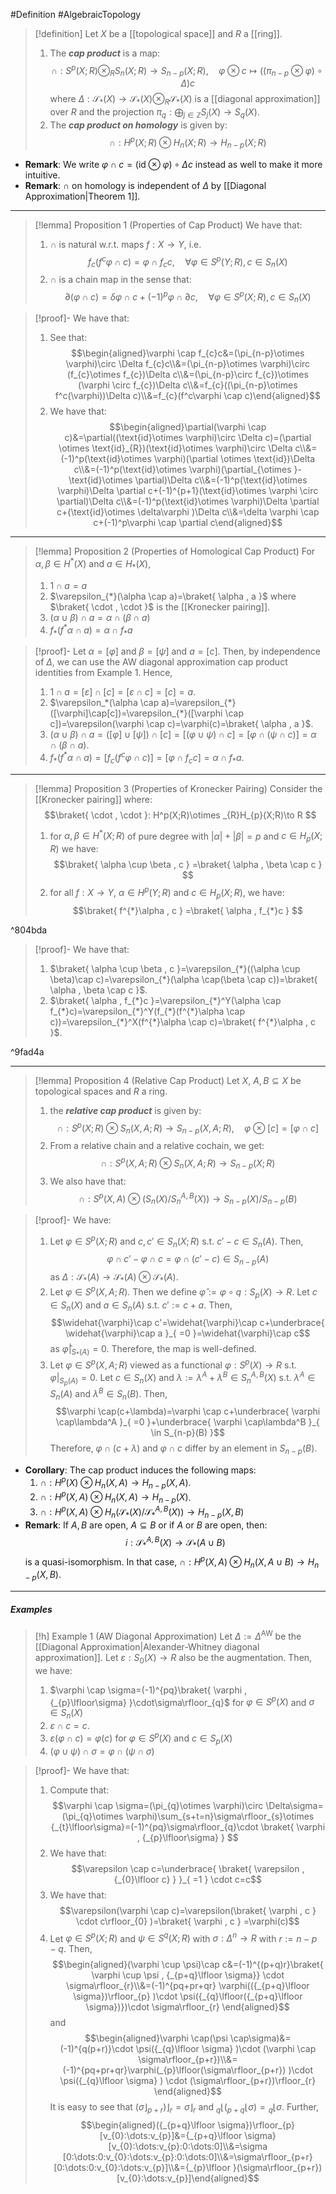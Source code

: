 #Definition #AlgebraicTopology 

> [!definition]
> Let $X$ be a [[topological space]] and $R$ a [[ring]]. 
> 1. The ***cap product*** is a map:$$\cap:S^p(X;R)\otimes_{R}  S_{n}(X;R)\to S_{n-p}(X;R),\quad  \varphi \otimes  c\mapsto ((\pi_{n-p}\otimes  \varphi)\circ  \Delta )c$$where $\Delta:\mathcal{S}_{*}(X)\to \mathcal{S}_{*}(X)\otimes_{R}\mathcal{S}_{*}(X)$ is a [[diagonal approximation]] over $R$ and the projection $\pi_{q}:\bigoplus_{j\in \mathbb{Z}}S_{j}(X)\to S_{q}(X)$.
> 2. The ***cap product on homology*** is given by: $$\cap :H^p(X;R)\otimes  H_{n}(X;R)\to H_{n-p}(X;R)$$
- **Remark**: We write $\varphi \cap c=(\text{id}\otimes \varphi)\circ \Delta c$ instead as well to make it more intuitive.
- **Remark**: $\cap$ on homology is independent of $\Delta$ by [[Diagonal Approximation|Theorem 1]].
---
> [!lemma] Proposition 1 (Properties of Cap Product)
> We have that:
> 1. $\cap$ is natural w.r.t. maps $f:X\to Y$, i.e. $$f_{c}(f^c\varphi \cap c)=\varphi \cap f_{c}c,\quad \forall \varphi\in S^p(Y;R),c\in S_{n}(X)$$
> 2. $\cap$ is a chain map in the sense that: $$\partial(\varphi \cap c)=\delta\varphi \cap c+(-1)^p\varphi \cap \partial c,\quad \forall \varphi\in S^p(X;R),c\in S_{n}(X)$$

> [!proof]-
> We have that:
> 1. See that: $$\begin{aligned}\varphi \cap f_{c}c&=(\pi_{n-p}\otimes  \varphi)\circ \Delta f_{c}c\\&=(\pi_{n-p}\otimes  \varphi)\circ (f_{c}\otimes  f_{c})\Delta c\\&=(\pi_{n-p}\circ  f_{c})\otimes  (\varphi \circ  f_{c})\Delta c\\&=f_{c}((\pi_{n-p}\otimes  f^c(\varphi))\Delta c)\\&=f_{c}(f^c\varphi \cap c)\end{aligned}$$
> 2. We have that: $$\begin{aligned}\partial(\varphi \cap c)&=\partial((\text{id}\otimes  \varphi)\circ \Delta c)=(\partial \otimes \text{id}_{R})(\text{id}\otimes  \varphi)\circ  \Delta c\\&=(-1)^p(\text{id}\otimes  \varphi)(\partial \otimes  \text{id})\Delta c\\&=(-1)^p(\text{id}\otimes  \varphi)(\partial_{\otimes }-\text{id}\otimes  \partial)\Delta c\\&=(-1)^p(\text{id}\otimes  \varphi)\Delta \partial c+(-1)^{p+1}(\text{id}\otimes  \varphi \circ \partial)\Delta c\\&=(-1)^p(\text{id}\otimes  \varphi)\Delta \partial c+(\text{id}\otimes  \delta\varphi )\Delta c\\&=\delta \varphi \cap c+(-1)^p\varphi \cap \partial c\end{aligned}$$
---
> [!lemma] Proposition 2 (Properties of Homological Cap Product)
> For $\alpha,\beta\in H^{*}(X)$ and $a\in H_{*}(X)$, 
> 1. $1\cap a=a$
> 2. $\varepsilon_{*}(\alpha \cap a)=\braket{ \alpha , a }$ where $\braket{ \cdot , \cdot }$ is the [[Kronecker pairing]].
> 3. $(\alpha \cup \beta)\cap a=\alpha \cap(\beta \cap a)$
> 4. $f_{*}(f^{*}\alpha \cap a)=\alpha \cap f_{*}a$

> [!proof]-
> Let $\alpha=[\varphi]$ and $\beta=[\psi]$ and $a=[c]$. Then, by independence of $\Delta$, we can use the AW diagonal approximation cap product identities from Example 1. Hence,
> 1. $1\cap a=[\varepsilon]\cap[c]=[\varepsilon \cap c]=[c]=a$.
> 2. $\varepsilon_*(\alpha \cap a)=\varepsilon_{*}([\varphi]\cap[c])=\varepsilon_{*}([\varphi \cap c])=\varepsilon(\varphi \cap c)=\varphi(c)=\braket{ \alpha , a }$.
> 3. $(\alpha \cup \beta)\cap a=([\varphi]\cup[\psi])\cap[c]=[(\varphi \cup \psi)\cap c]=[\varphi \cap(\psi \cap c)]=\alpha \cap(\beta \cap a)$.
> 4. $f_{*}(f^{*}\alpha \cap a)=[f_{c}(f^c \varphi \cap c)]=[\varphi \cap f_{c}c]=\alpha \cap f_{*}a$.
---
> [!lemma] Proposition 3 (Properties of Kronecker Pairing)
> Consider the [[Kronecker pairing]] where: $$\braket{ \cdot  , \cdot  }: H^p(X;R)\otimes _{R}H_{p}(X;R)\to R $$
> 1. for $\alpha,\beta\in H^{*}(X;R)$ of pure degree with $\left| \alpha \right|+\left| \beta \right|=p$ and $c\in H_{p}(X;R)$ we have: $$\braket{ \alpha \cup \beta , c } =\braket{ \alpha , \beta \cap c } $$
> 2. for all $f:X\to Y$, $\alpha\in H^p(Y;R)$ and $c\in H_{p}(X;R)$, we have: $$\braket{ f^{*}\alpha , c } =\braket{ \alpha , f_{*}c } $$

^804bda

> [!proof]-
> We have that: 
> 1. $\braket{ \alpha \cup \beta , c }=\varepsilon_{*}((\alpha \cup \beta)\cap c)=\varepsilon_{*}(\alpha \cap(\beta \cap c))=\braket{ \alpha , \beta \cap c }$.
> 2. $\braket{ \alpha , f_{*}c }=\varepsilon_{*}^Y(\alpha \cap f_{*}c)=\varepsilon_{*}^Y(f_{*}(f^{*}\alpha \cap c))=\varepsilon_{*}^X(f^{*}\alpha \cap c)=\braket{ f^{*}\alpha , c }$.

^9fad4a

---
> [!lemma] Proposition 4 (Relative Cap Product)
> Let $X$, $A,B\subseteq X$ be topological spaces and $R$ a ring. 
> 1. the ***relative cap product*** is given by: $$\cap:S^p(X;R)\otimes  S_{n}(X, A;R)\to S_{n-p}(X , A;R),\quad \varphi \otimes [c]=[\varphi \cap c]$$
> 2. From a relative chain and a relative cochain, we get: $$\cap:S^p(X,A;R)\otimes  S_{n}(X,A;R)\to S_{n-p}(X;R)$$
> 3. We also have that: $$\cap:S^p(X,A)\otimes  (S_{n}(X) / S^{A,B}_{n}(X))\to S_{n-p}(X) / S_{n-p}(B)$$

> [!proof]-
> We have:
> 1. Let $\varphi\in S^p(X;R)$ and $c,c'\in S_{n}(X;R)$ s.t. $c'-c\in S_{n}(A)$. Then, $$\varphi \cap c'-\varphi \cap c=\varphi \cap(c'-c)\in S_{n-p}(A)$$as $\Delta:\mathcal{S}_{*}(A)\to \mathcal{S}_{*}(A)\otimes \mathcal{S}_{*}(A)$.
> 2. Let $\varphi\in S^p(X,A;R)$. Then we define $\widehat{\varphi}:=\varphi \circ q:S_{p}(X)\to R$. Let $c\in S_{n}(X)$ and $a\in S_{n}(A)$ s.t. $c':=c+a$. Then, $$\widehat{\varphi}\cap c'=\widehat{\varphi}\cap c+\underbrace{ \widehat{\varphi}\cap a }_{ =0 }=\widehat{\varphi}\cap c$$as $\widehat{\varphi}|_{S_{*}(A)}=0$. Therefore, the map is well-defined.
> 3. Let $\varphi\in S^p(X,A;R)$ viewed as a functional $\varphi:S^p(X)\to R$ s.t. $\varphi|_{S_{p}(A)}=0$. Let $c\in S_{n}(X)$ and $\lambda:= \lambda^A+\lambda^B\in S_{n}^{A,B}(X)$ s.t. $\lambda^A\in S_{n}(A)$ and $\lambda^B\in S_{n}(B)$. Then, $$\varphi \cap(c+\lambda)=\varphi \cap c+\underbrace{ \varphi \cap\lambda^A }_{ =0 }+\underbrace{ \varphi \cap\lambda^B }_{ \in S_{n-p}(B) }$$Therefore, $\varphi \cap(c+\lambda)$ and $\varphi \cap c$ differ by an element in $S_{n-p}(B)$. 
- **Corollary**: The cap product induces the following maps:
	1. $\cap:H^p(X)\otimes H_{n}(X,A)\to H_{n-p}(X,A)$.
	2. $\cap:H^p(X,A)\otimes H_{n}(X,A)\to H_{n-p}(X)$.
	3. $\cap :H^p(X,A)\otimes H_{n}(\mathcal{S}_{*}(X) / \mathcal{S}^{A,B}_{*}(X))\to H_{n-p}(X,B)$
- **Remark**: If $A,B$ are open, $A\subseteq B$ or if $A$ or $B$ are open, then: $$i:\mathcal{S}^{A,B}_{*}(X)\to \mathcal{S}_{*}(A\cup B)$$is a quasi-isomorphism. In that case, $\cap:H^p(X,A)\otimes H_{n}(X,A\cup B)\to H_{n-p}(X,B)$.
---
##### Examples
> [!h] Example 1 (AW Diagonal Approximation)
> Let $\Delta:=\Delta^\text{AW}$ be the [[Diagonal Approximation|Alexander-Whitney diagonal approximation]]. Let $\varepsilon:S_{0}(X)\to R$ also be the augmentation. Then, we have:
> 1. $\varphi \cap \sigma=(-1)^{pq}\braket{ \varphi , {_{p}\lfloor\sigma} }\cdot\sigma\rfloor_{q}$ for $\varphi\in S^p(X)$ and $\sigma\in S_{n}(X)$
> 2.  $\varepsilon \cap c = c$.
> 3. $\varepsilon(\varphi \cap c)=\varphi(c)$ for $\varphi\in S^p(X)$ and $c\in S_{p}(X)$
> 4. $(\varphi \cup \psi)\cap \sigma=\varphi \cap(\psi \cap \sigma)$

> [!proof]-
> We have that:
> 1. Compute that: $$\varphi \cap \sigma=(\pi_{q}\otimes  \varphi)\circ  \Delta\sigma=(\pi_{q}\otimes  \varphi)\sum_{s+t=n}\sigma\rfloor_{s}\otimes {_{t}\lfloor\sigma}=(-1)^{pq}\sigma\rfloor_{q}\cdot \braket{ \varphi , {_{p}\lfloor\sigma} } $$
> 2. We have that: $$\varepsilon \cap c=\underbrace{ \braket{ \varepsilon , {_{0}\lfloor c} } }_{ =1 } \cdot c=c$$
> 3. We have that: $$\varepsilon(\varphi \cap c)=\varepsilon(\braket{ \varphi , c } \cdot c\rfloor_{0} )=\braket{ \varphi , c } =\varphi(c)$$
> 4. Let $\varphi\in S^p(X;R)$ and $\psi\in S^q(X;R)$ with $\sigma: \Delta^n\to R$ with $r:= n-p-q$. Then, $$\begin{aligned}(\varphi \cup \psi)\cap c&=(-1)^{(p+q)r}\braket{ \varphi \cup \psi , {_{p+q}\lfloor  \sigma}} \cdot \sigma\rfloor_{r}\\&=(-1)^{pq+pr+qr} \varphi(({_{p+q}\lfloor \sigma})\rfloor_{p} )\cdot \psi({_{q}\lfloor({_{p+q}\lfloor \sigma})})\cdot  \sigma\rfloor_{r} \end{aligned}$$and $$\begin{aligned}\varphi \cap(\psi \cap\sigma)&=(-1)^{q(p+r)}\cdot \psi({_{q}\lfloor \sigma} )\cdot (\varphi \cap \sigma\rfloor_{p+r})\\&=(-1)^{pq+pr+qr}\varphi(_{p}\lfloor(\sigma\rfloor_{p+r}) )\cdot \psi({_{q}\lfloor \sigma} ) \cdot (\sigma\rfloor_{p+r})\rfloor_{r}  \end{aligned}$$It is easy to see that $(\sigma\rfloor_{p+r})\rfloor_{r}  =\sigma\rfloor_{r}$ and ${_{q}\lfloor({_{p+q}\lfloor \sigma})}={_{q}\lfloor \sigma}$. Further,$$\begin{aligned}({_{p+q}\lfloor \sigma})\rfloor_{p}[v_{0}:\dots:v_{p}]&={_{p+q}\lfloor \sigma}[v_{0}:\dots:v_{p}:0:\dots:0]\\&=\sigma [0:\dots:0:v_{0}:\dots:v_{p}:0:\dots:0]\\&=\sigma\rfloor_{p+r}[0:\dots:0:v_{0}:\dots:v_{p}]\\&={_{p}\lfloor }(\sigma\rfloor_{p+r})[v_{0}:\dots:v_{p}]\end{aligned}$$